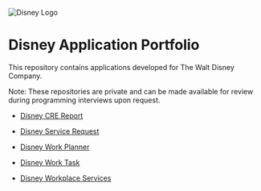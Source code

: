 ![Disney Logo](https://upload.wikimedia.org/wikipedia/commons/2/22/Official_Disney.com_Logo.jpg)

# Disney Application Portfolio

This repository contains applications developed for The Walt Disney Company.

Note: These repositories are private and can be made available for review during programming interviews upon request.

- [Disney CRE Report](https://github.com/danielvallecl/disney-applications/tree/main/disney-cre-report)

- [Disney Service Request](https://github.com/danielvallecl/disney-applications/tree/main/disney-triview-service-request)

- [Disney Work Planner](https://github.com/danielvallecl/disney-applications/tree/main/disney-triview-work-planner)

- [Disney Work Task](https://github.com/danielvallecl/disney-applications/tree/main/disney-triview-work-task)

- [Disney Workplace Services](https://github.com/danielvallecl/disney-applications/tree/main/disney-triview-workplace-services)
